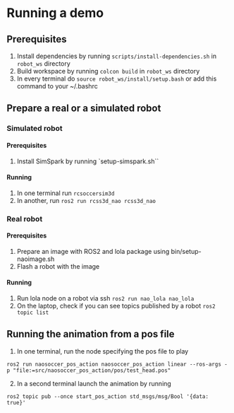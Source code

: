 # Running a demo

## Prerequisites
1. Install dependencies by running `scripts/install-dependencies.sh` in `robot_ws` directory
2. Build workspace by running `colcon build` in `robot_ws` directory
3. In every terminal do `source robot_ws/install/setup.bash` or add this command to your ~/.bashrc

## Prepare a real or a simulated robot

### Simulated robot

#### Prerequisites
1. Install SimSpark by running `setup-simspark.sh``

#### Running
1. In one terminal run `rcsoccersim3d`
2. In another, run `ros2 run rcss3d_nao rcss3d_nao`

### Real robot
#### Prerequisites
1. Prepare an image with ROS2 and lola package using bin/setup-naoimage.sh
2. Flash a robot with the image

#### Running
1. Run lola node on a robot via ssh `ros2 run nao_lola nao_lola`
2. On the laptop, check if you can see topics published by a robot `ros2 topic list`
## Running the animation from a pos file
1. In one terminal, run the node specifying the pos file to play
```
ros2 run naosoccer_pos_action naosoccer_pos_action linear --ros-args -p "file:=src/naosoccer_pos_action/pos/test_head.pos"
```
2. In a second terminal launch the animation by running
```
ros2 topic pub --once start_pos_action std_msgs/msg/Bool '{data: true}'
```





